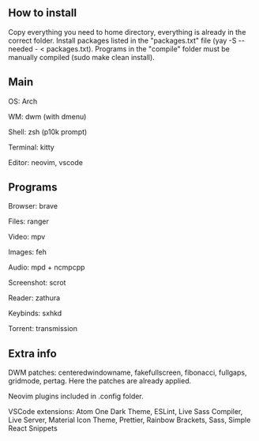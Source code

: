 ## How to install

Copy everything you need to home directory, everything is already in the correct folder. Install packages listed in the "packages.txt" file (yay -S --needed - < packages.txt). Programs in the "compile" folder must be manually compiled (sudo make clean install).


## Main

OS: Arch

WM: dwm (with dmenu)

Shell: zsh (p10k prompt)

Terminal: kitty

Editor: neovim, vscode


## Programs

Browser: brave

Files: ranger

Video: mpv

Images: feh

Audio: mpd + ncmpcpp

Screenshot: scrot

Reader: zathura

Keybinds: sxhkd

Torrent: transmission


## Extra info

DWM patches: centeredwindowname, fakefullscreen, fibonacci, fullgaps, gridmode, pertag. Here the patches are already applied.

Neovim plugins included in .config folder.

VSCode extensions: Atom One Dark Theme, ESLint, Live Sass Compiler, Live Server, Material Icon Theme, Prettier, Rainbow Brackets, Sass, Simple React Snippets
